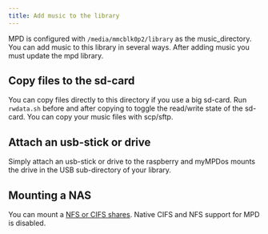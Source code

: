 ```yaml
---
title: Add music to the library
---
```


MPD is configured with `/media/mmcblk0p2/library` as the music_directory. You can add music to this library in several ways. After adding music you must update the mpd library.

## Copy files to the sd-card

You can copy files directly to this directory if you use a big sd-card. Run `rwdata.sh` before and after copying to toggle the read/write state of the sd-card. You can copy your music files with scp/sftp.

## Attach an usb-stick or drive

Simply attach an usb-stick or drive to the raspberry and myMPDos mounts the drive in the USB sub-directory of your library.

## Mounting a NAS

You can mount a [NFS or CIFS shares](../AdvancedTopics/mount-a-cifs-or-nfs-share.md). Native CIFS and NFS support for MPD is disabled.

